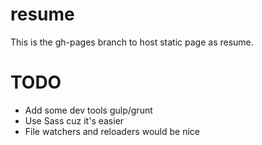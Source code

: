 resume
======

This is the gh-pages branch to host static page as resume.

# TODO

* Add some dev tools gulp/grunt
* Use Sass cuz it's easier
* File watchers and reloaders would be nice
